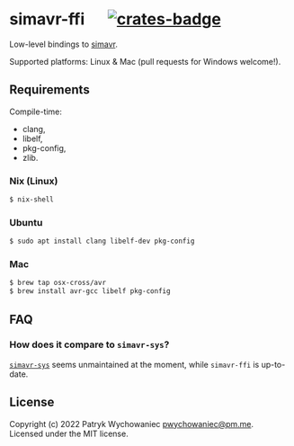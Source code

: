 # simavr-ffi &emsp; [![crates-badge]][crates-link]

[crates-badge]: https://img.shields.io/crates/v/simavr-ffi.svg
[crates-link]: https://crates.io/crates/simavr-ffi

Low-level bindings to [simavr](https://github.com/buserror/simavr).

Supported platforms: Linux & Mac (pull requests for Windows welcome!).

## Requirements

Compile-time:

- clang,
- libelf,
- pkg-config,
- zlib.

### Nix (Linux)

``` bash
$ nix-shell
```

### Ubuntu

```bash
$ sudo apt install clang libelf-dev pkg-config
```

### Mac

```bash
$ brew tap osx-cross/avr
$ brew install avr-gcc libelf pkg-config
```

## FAQ

### How does it compare to `simavr-sys`?

[`simavr-sys`](https://github.com/dylanmckay/simavr-sim) seems unmaintained at
the moment, while `simavr-ffi` is up-to-date.

## License

Copyright (c) 2022 Patryk Wychowaniec <pwychowaniec@pm.me>.    
Licensed under the MIT license.
